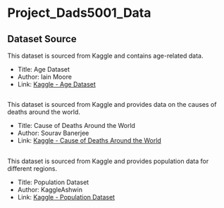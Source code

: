 # Project_Dads5001_Data
## Dataset Source

This dataset is sourced from Kaggle and contains age-related data.

- Title: Age Dataset
- Author: Iain Moore
- Link: [Kaggle - Age Dataset](https://www.kaggle.com/datasets/imoore/age-dataset)

##
This dataset is sourced from Kaggle and provides data on the causes of deaths around the world.

- Title: Cause of Deaths Around the World
- Author: Sourav Banerjee
- Link: [Kaggle - Cause of Deaths Around the World](https://www.kaggle.com/datasets/iamsouravbanerjee/cause-of-deaths-around-the-world)

##

This dataset is sourced from Kaggle and provides population data for different regions.

- Title: Population Dataset
- Author: KaggleAshwin
- Link: [Kaggle - Population Dataset](https://www.kaggle.com/datasets/kaggleashwin/population-dataset)

